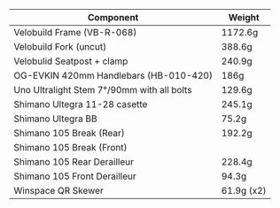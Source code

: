 | Component | Weight |
|------|--------|
| Velobuild Frame (VB-R-068) | 1172.6g |
| Velobuild Fork (uncut) | 388.6g |
| Velobulid Seatpost + clamp | 240.9g |
| OG-EVKIN 420mm Handlebars (HB-010-420) | 186g |
| Uno Ultralight Stem 7°/90mm with all bolts | 129.6g |
| Shimano Ultegra 11-28 casette | 245.1g |
| Shimano Ultegra BB | 75.2g |
| Shimano 105 Break (Rear) | 192.2g |
| Shimano 105 Break (Front) |  |
| Shimano 105 Rear Derailleur | 228.4g |
| Shimano 105 Front Derailleur | 94.3g |
| Winspace QR Skewer | 61.9g (x2) |
